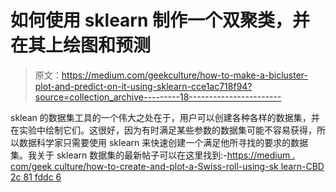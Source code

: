 # 如何使用 sklearn 制作一个双聚类，并在其上绘图和预测

> 原文：<https://medium.com/geekculture/how-to-make-a-bicluster-plot-and-predict-on-it-using-sklearn-cce1ac718f94?source=collection_archive---------18----------------------->

sklean 的数据集工具的一个伟大之处在于，用户可以创建各种各样的数据集，并在实验中绘制它们。这很好，因为有时满足某些参数的数据集可能不容易获得，所以数据科学家只需要使用 sklearn 来快速创建一个满足他所寻找的要求的数据集。我关于 sklearn 数据集的最新帖子可以在这里找到:-[https://medium . com/geek culture/how-to-create-and-plot-a-Swiss-roll-using-sk learn-CBD 2c 81 fddc 6](/geekculture/how-to-create-and-plot-a-swiss-roll-using-sklearn-cbd2c81fddc6)